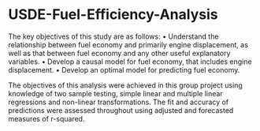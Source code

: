 # USDE-Fuel-Efficiency-Analysis

The key objectives of this study are as follows:
• Understand the relationship between fuel economy and primarily engine displacement, as well as that between fuel economy and any other useful explanatory variables.
• Develop a causal model for fuel economy, that includes engine displacement. 
• Develop an optimal model for predicting fuel economy.

The objectives of this analysis were achieved in this group project using knowledge of two sample testing, simple linear and multiple linear regressions and non-linear transformations. The fit and accuracy of predictions were assessed throughout using adjusted and forecasted measures of r-squared.
